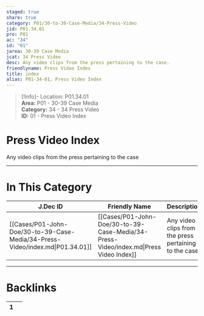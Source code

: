 ```yaml
---  
staged: true  
share: true  
category: P01/30-to-39-Case-Media/34-Press-Video  
jid: P01.34.01  
pro: P01  
ac: "34"  
id: "01"  
jarea: 30-39 Case Media  
jcat: 34 Press Video  
desc: Any video clips from the press pertaining to the case.  
friendlyname: Press Video Index  
title: index  
alias: P01-34-01, Press Video Index  
---  
```

  
>[!info]- Location: P01.34.01  
>**Area:** P01 - 30-39 Case Media  
>**Category:** 34 - 34 Press Video  
>**ID:** 01 - Press Video Index  
  
# Press Video Index  
  
Any video clips from the press pertaining to the case  
   
  
  
---  
# In This Category  
  
| J.Dec ID                                                                      | Friendly Name                                                                         | Description                                            |  
| ----------------------------------------------------------------------------- | ------------------------------------------------------------------------------------- | ------------------------------------------------------ |  
| [[Cases/P01-John-Doe/30-to-39-Case-Media/34-Press-Video/index.md\|P01.34.01]] | [[Cases/P01-John-Doe/30-to-39-Case-Media/34-Press-Video/index.md\|Press Video Index]] | Any video clips from the press pertaining to the case. |  
  
  
---  
# Backlinks  
<div><table class="dataview table-view-table"><thead class="table-view-thead"><tr class="table-view-tr-header"><th class="table-view-th"><span></span><span class="dataview small-text">1</span></th><th class="table-view-th"><span></span></th></tr></thead><tbody class="table-view-tbody"></tbody></table></div>